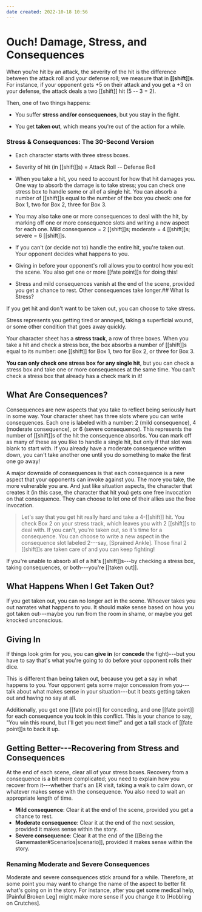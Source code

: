 ```yaml
---
date created: 2022-10-18 10:56
---
```


# Ouch! Damage, Stress, and Consequences

When you're hit by an attack, the severity of the hit is the difference between the attack roll and your defense roll; we measure that in **[[shift]]s**. For instance, if your opponent gets +5 on their attack and you get a +3 on your defense, the attack deals a two [[shift]] hit (5 -- 3 = 2).

Then, one of two things happens:

- You suffer **stress and/or consequences**, but you stay in the fight.

- You get **taken out**, which means you're out of the action for a while.

### Stress & Consequences: The 30-Second Version

- Each character starts with three stress boxes.

- Severity of hit (in [[shift]]s) = Attack Roll -- Defense Roll

- When you take a hit, you need to account for how that hit damages   you. One way to absorb the damage is to take stress; you can check  one stress box to handle some or all of a single hit. You can absorb  a number of [[shift]]s equal to the number of the box you check: one for  Box 1, two for Box 2, three for Box 3.

- You may also take one or more consequences to deal with the hit, by marking off one or more consequence slots and writing a new aspect for each one. Mild consequence = 2 [[shift]]s; moderate = 4 [[shift]]s; severe = 6 [[shift]]s.

- If you can't (or decide not to) handle the entire hit, you're taken out. Your opponent decides what happens to you.

- Giving in before your opponent's roll allows you to control how you exit the scene. You also get one or more [[fate point]]s for doing this!

- Stress and mild consequences vanish at the end of the scene, provided you get a chance to rest. Other consequences take longer.## What Is Stress?

If you get hit and don't want to be taken out, you can choose to take stress.

Stress represents you getting tired or annoyed, taking a superficial wound, or some other condition that goes away quickly.

Your character sheet has a **stress track**, a row of three boxes. When you take a hit and check a stress box, the box absorbs a number of [[shift]]s equal to its number: one [[shift]] for Box 1, two for Box 2, or three for Box 3.

**You can only check one stress box for any single hit**, but you can check a stress box and take one or more consequences at the same time. You can't check a stress box that already has a check mark in it!

## What Are Consequences?

Consequences are new aspects that you take to reflect being seriously hurt in some way. Your character sheet has three slots where you can write consequences. Each one is labeled with a number: 2 (mild consequence), 4 (moderate consequence), or 6 (severe consequence). This represents the number of [[shift]]s of the hit the consequence absorbs. You can mark off as many of these as you like to handle a single hit, but only if that slot was blank to start with. If you already have a moderate consequence written down, you can't take another one until you do something to make the first one go away!

A major downside of consequences is that each consequence is a new aspect that your opponents can invoke against you. The more you take, the more vulnerable you are. And just like situation aspects, the character that creates it (in this case, the character that hit you) gets one free invocation on that consequence. They can choose to let one of their allies use the free invocation.

> Let's say that you get hit really hard and take a 4-[[shift]] hit. You check Box 2 on your stress track, which leaves you with 2 [[shift]]s to deal with. If you can't, you're taken out, so it's time for a consequence. You can choose to write a new aspect in the consequence slot labeled 2---say, [Sprained Ankle]. Those final 2 [[shift]]s are taken care of and you can keep fighting!

If you're unable to absorb all of a hit's [[shift]]s---by checking a stress box, taking consequences, or both---you're [[taken out]].

## What Happens When I Get Taken Out?

If you get taken out, you can no longer act in the scene. Whoever takes you out narrates what happens to you. It should make sense based on how you got taken out---maybe you run from the room in shame, or maybe you get knocked unconscious.

## Giving In

If things look grim for you, you can **give in** (or **concede** the fight)---but you have to say that's what you're going to do before your opponent rolls their dice.

This is different than being taken out, because you get a say in what happens to you. Your opponent gets some major concession from you---talk about what makes sense in your situation---but it beats getting taken out and having no say at all.

Additionally, you get one [[fate point]] for conceding, and one [[fate point]] for each consequence you took in this conflict. This is your chance to say, "You win this round, but I'll get you next time!" and get a tall stack of [[fate point]]s to back it up.

## Getting Better---Recovering from Stress and Consequences

At the end of each scene, clear all of your stress boxes. Recovery from a consequence is a bit more complicated; you need to explain how you recover from it---whether that's an ER visit, taking a walk to calm down, or whatever makes sense with the consequence. You also need to wait an appropriate length of time.

- **Mild consequence**: Clear it at the end of the scene, provided you get a chance to rest.
- **Moderate consequence**: Clear it at the end of the next session, provided it makes sense within the story.
- **Severe consequence**: Clear it at the end of the [[Being the Gamemaster#Scenarios|scenario]], provided it makes sense within the story.

### Renaming Moderate and Severe Consequences

Moderate and severe consequences stick around for a while. Therefore, at some point you may want to change the name of the aspect to better fit what's going on in the story. For instance, after you get some medical help, [Painful Broken Leg] might make more sense if you change it to [Hobbling on Crutches].
